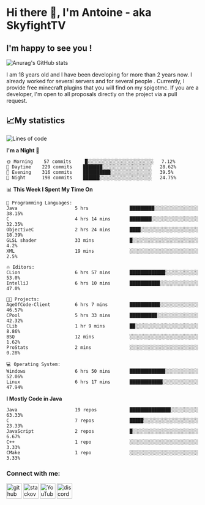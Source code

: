 # Hi there 👋, I'm Antoine - aka SkyfightTV
## I'm happy to see you !
![Anurag's GitHub stats](https://github-readme-stats.vercel.app/api?username=SKyfightTV&show_icons=true&theme=dark&count_private=true&)

I am 18 years old and I have been developing for more than 2 years now. I already worked for several servers and for several people . Currently, I provide free minecraft plugins that you will find on my spigotmc.
If you are a developer, I'm open to all proposals directly on the project via a pull request.

## 📈My statistics
<!--START_SECTION:waka-->
![Lines of code](https://img.shields.io/badge/From%20Hello%20World%20I%27ve%20Written-811%20Thousand%20lines%20of%20code-blue)

**I'm a Night 🦉** 

```text
🌞 Morning    57 commits     █░░░░░░░░░░░░░░░░░░░░░░░░   7.12% 
🌆 Daytime    229 commits    ███████░░░░░░░░░░░░░░░░░░   28.62% 
🌃 Evening    316 commits    ██████████░░░░░░░░░░░░░░░   39.5% 
🌙 Night      198 commits    ██████░░░░░░░░░░░░░░░░░░░   24.75%

```


📊 **This Week I Spent My Time On** 

```text
💬 Programming Languages: 
Java                     5 hrs               █████████░░░░░░░░░░░░░░░░   38.15% 
C                        4 hrs 14 mins       ████████░░░░░░░░░░░░░░░░░   32.35% 
ObjectiveC               2 hrs 24 mins       ████░░░░░░░░░░░░░░░░░░░░░   18.39% 
GLSL shader              33 mins             █░░░░░░░░░░░░░░░░░░░░░░░░   4.2% 
XML                      19 mins             ░░░░░░░░░░░░░░░░░░░░░░░░░   2.5%

🔥 Editors: 
CLion                    6 hrs 57 mins       █████████████░░░░░░░░░░░░   53.0% 
IntelliJ                 6 hrs 10 mins       ███████████░░░░░░░░░░░░░░   47.0%

🐱‍💻 Projects: 
AgeOfCode-Client         6 hrs 7 mins        ███████████░░░░░░░░░░░░░░   46.57% 
CPool                    5 hrs 33 mins       ██████████░░░░░░░░░░░░░░░   42.32% 
CLib                     1 hr 9 mins         ██░░░░░░░░░░░░░░░░░░░░░░░   8.86% 
BSQ                      12 mins             ░░░░░░░░░░░░░░░░░░░░░░░░░   1.62% 
ProStats                 2 mins              ░░░░░░░░░░░░░░░░░░░░░░░░░   0.28%

💻 Operating System: 
Windows                  6 hrs 50 mins       █████████████░░░░░░░░░░░░   52.06% 
Linux                    6 hrs 17 mins       ████████████░░░░░░░░░░░░░   47.94%

```

**I Mostly Code in Java** 

```text
Java                     19 repos            ███████████████░░░░░░░░░░   63.33% 
C                        7 repos             █████░░░░░░░░░░░░░░░░░░░░   23.33% 
JavaScript               2 repos             █░░░░░░░░░░░░░░░░░░░░░░░░   6.67% 
C++                      1 repo              ░░░░░░░░░░░░░░░░░░░░░░░░░   3.33% 
CMake                    1 repo              ░░░░░░░░░░░░░░░░░░░░░░░░░   3.33%

```



<!--END_SECTION:waka-->

### Connect with me:

[<img src='https://cdn.jsdelivr.net/npm/simple-icons@3.0.1/icons/github.svg' alt='github' height='40'>](https://github.com/SKyfightTV)  [<img src='https://cdn.jsdelivr.net/npm/simple-icons@3.0.1/icons/stackoverflow.svg' alt='stackoverflow' height='40'>](https://stackoverflow.com/users/16952856)  [<img src='https://cdn.jsdelivr.net/npm/simple-icons@3.0.1/icons/youtube.svg' alt='YouTube' height='40'>](https://www.youtube.com/channel/UCjzzQNjlBr-AZ5j1A8lMMKw)  [<img src='https://cdn.jsdelivr.net/npm/simple-icons@3.0.1/icons/discord.svg' alt='discord' height='40'>](https://discord.gg/u8yzVac)  
